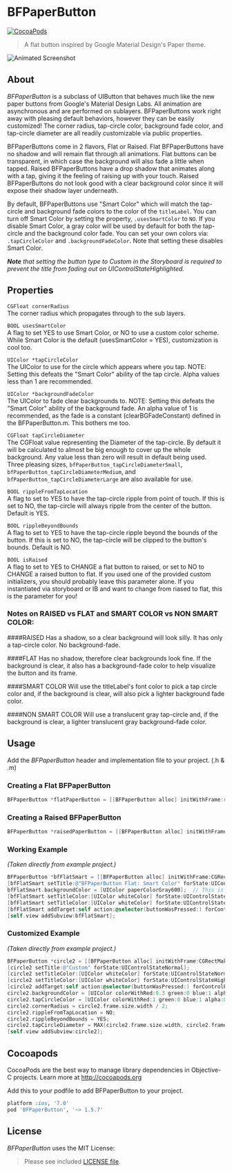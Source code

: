 BFPaperButton
=============
[![CocoaPods](https://img.shields.io/cocoapods/v/BFPaperButton.svg?style=flat)](https://github.com/bfeher/BFPaperButton)

> A flat button inspired by Google Material Design's Paper theme.

![Animated Screenshot](https://raw.githubusercontent.com/bfeher/BFPaperButton/master/BFPaperButtonDemoGif2.gif "Animated Screenshot")


About
---------
_BFPaperButton_ is a subclass of UIButton that behaves much like the new paper buttons from Google's Material Design Labs.
All animation are asynchronous and are performed on sublayers.
BFPaperButtons work right away with pleasing default behaviors, however they can be easily customized! The corner radius, tap-circle color, background fade color, and tap-circle diameter are all readily customizable via public properties.

BFPaperButtons come in 2 flavors, Flat or Raised. 
Flat BFPaperButtons have no shadow and will remain flat through all animations. Flat buttons can be transparent, in which case the background will also fade a little when tapped.
Raised BFPaperButtons have a drop shadow that animates along with a tap, giving it the feeling of raising up with your touch. Raised BFPaperButtons do not look good with a clear background color since it will expose their shadow layer underneath.

By default, BFPaperButtons use "Smart Color" which will match the tap-circle and background fade colors to the color of the `titleLabel`.
You can turn off Smart Color by setting the property, `.usesSmartColor` to `NO`. If you disable Smart Color, a gray color will be used by default for both the tap-circle and the background color fade.
You can set your own colors via: `.tapCircleColor` and `.backgroundFadeColor`. Note that setting these disables Smart Color.

***Note*** *that setting the button type to Custom in the Storyboard is required to prevent the title from fading out on UIControlStateHighlighted.*

## Properties
`CGFloat cornerRadius` <br />
The corner radius which propagates through to the sub layers.

`BOOL usesSmartColor` <br />
A flag to set YES to use Smart Color, or NO to use a custom color scheme. While Smart Color is the default (usesSmartColor = YES), customization is cool too.

`UIColor *tapCircleColor` <br />
The UIColor to use for the circle which appears where you tap. NOTE: Setting this defeats the "Smart Color" ability of the tap circle. Alpha values less than 1 are recommended.

`UIColor *backgroundFadeColor` <br />
The UIColor to fade clear backgrounds to. NOTE: Setting this defeats the "Smart Color" ability of the background fade. An alpha value of 1 is recommended, as the fade is a constant (clearBGFadeConstant) defined in the BFPaperButton.m. This bothers me too.

`CGFloat tapCircleDiameter` <br />
The CGFloat value representing the Diameter of the tap-circle. By default it will be calculated to almost be big enough to cover up the whole background. Any value less than zero will result in default being used. Three pleasing sizes, `bfPaperButton_tapCircleDiameterSmall`, `bfPaperButton_tapCircleDiameterMedium`, and `bfPaperButton_tapCircleDiameterLarge` are also available for use.

`BOOL rippleFromTapLocation`<br />
A flag to set to YES to have the tap-circle ripple from point of touch. If this is set to NO, the tap-circle will always ripple from the center of the button. Default is YES.

`BOOL rippleBeyondBounds`<br />
A flag to set to YES to have the tap-circle ripple beyond the bounds of the button. If this is set to NO, the tap-circle will be clipped to the button's bounds. Default is NO.

`BOOL isRaised`<br />
A flag to set to YES to CHANGE a flat button to raised, or set to NO to CHANGE a raised button to flat. If you used one of the provided custom initializers, you should probably leave this parameter alone. If you instantiated via storyboard or IB and want to change from riased to flat, this is the parameter for you!


### Notes on RAISED vs FLAT and SMART COLOR vs NON SMART COLOR:
####RAISED
Has a shadow, so a clear background will look silly. It has only a tap-circle color. No background-fade.
 
####FLAT
Has no shadow, therefore clear backgrounds look fine. If the background is clear, it also has a background-fade color to help visualize the button and its frame.

####SMART COLOR
Will use the titleLabel's font color to pick a tap circle color and, if the background is clear, will also pick a lighter background fade color.
 
####NON SMART COLOR
Will use a translucent gray tap-circle and, if the background is clear, a lighter translucent gray background-fade color.


Usage
---------
Add the _BFPaperButton_ header and implementation file to your project. (.h & .m)

### Creating a Flat BFPaperButton
```objective-c
BFPaperButton *flatPaperButton = [[BFPaperButton alloc] initWithFrame:rect raised:NO];
```

### Creating a Raised BFPaperButton
```objective-c
BFPaperButton *raisedPaperButton = [[BFPaperButton alloc] initWithFrame:rect raised:YES];
```

### Working Example
*(Taken directly from example project.)*<br />
```objective-c
BFPaperButton *bfFlatSmart = [[BFPaperButton alloc] initWithFrame:CGRectMake(20, 20, 280, 43) raised:NO];
[bfFlatSmart setTitle:@"BFPaperButton Flat: Smart Color" forState:UIControlStateNormal];
bfFlatSmart.backgroundColor = [UIColor paperColorGray600];	// This is from the included cocoapod "UIColor+BFPaperColors".
[bfFlatSmart setTitleColor:[UIColor whiteColor] forState:UIControlStateNormal];
[bfFlatSmart setTitleColor:[UIColor whiteColor] forState:UIControlStateHighlighted];
[bfFlatSmart addTarget:self action:@selector(buttonWasPressed:) forControlEvents:UIControlEventTouchUpInside];
[self.view addSubview:bfFlatSmart];
```

### Customized Example
*(Taken directly from example project.)*<br />
```objective-c
BFPaperButton *circle2 = [[BFPaperButton alloc] initWithFrame:CGRectMake(116, 468, 86, 86) raised:YES];
[circle2 setTitle:@"Custom" forState:UIControlStateNormal];
[circle2 setTitleColor:[UIColor whiteColor] forState:UIControlStateNormal];
[circle2 setTitleColor:[UIColor whiteColor] forState:UIControlStateHighlighted];
[circle2 addTarget:self action:@selector(buttonWasPressed:) forControlEvents:UIControlEventTouchUpInside];
circle2.backgroundColor = [UIColor colorWithRed:0.3 green:0 blue:1 alpha:1];
circle2.tapCircleColor = [UIColor colorWithRed:1 green:0 blue:1 alpha:0.6];  // Setting this color overrides "Smart Color".
circle2.cornerRadius = circle2.frame.size.width / 2;
circle2.rippleFromTapLocation = NO;
circle2.rippleBeyondBounds = YES;
circle2.tapCircleDiameter = MAX(circle2.frame.size.width, circle2.frame.size.height) * 1.3;
[self.view addSubview:circle2];
```

Cocoapods
-------

CocoaPods are the best way to manage library dependencies in Objective-C projects.
Learn more at http://cocoapods.org

Add this to your podfile to add BFPaperButton to your project.
```ruby
platform :ios, '7.0'
pod 'BFPaperButton', '~> 1.5.7'
```


License
--------
_BFPaperButton_ uses the MIT License:

> Please see included [LICENSE file](https://raw.githubusercontent.com/bfeher/BFPaperButton/master/LICENSE.md).
